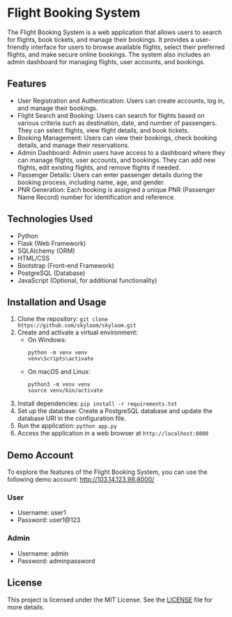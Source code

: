 # Flight Booking System

The Flight Booking System is a web application that allows users to search for flights, book tickets, and manage their bookings. It provides a user-friendly interface for users to browse available flights, select their preferred flights, and make secure online bookings. The system also includes an admin dashboard for managing flights, user accounts, and bookings.

## Features

- User Registration and Authentication: Users can create accounts, log in, and manage their bookings.
- Flight Search and Booking: Users can search for flights based on various criteria such as destination, date, and number of passengers. They can select flights, view flight details, and book tickets.
- Booking Management: Users can view their bookings, check booking details, and manage their reservations.
- Admin Dashboard: Admin users have access to a dashboard where they can manage flights, user accounts, and bookings. They can add new flights, edit existing flights, and remove flights if needed.
- Passenger Details: Users can enter passenger details during the booking process, including name, age, and gender.
- PNR Generation: Each booking is assigned a unique PNR (Passenger Name Record) number for identification and reference.

## Technologies Used

- Python
- Flask (Web Framework)
- SQLAlchemy (ORM)
- HTML/CSS
- Bootstrap (Front-end Framework)
- PostgreSQL (Database)
- JavaScript (Optional, for additional functionality)

## Installation and Usage

1. Clone the repository: `git clone https://github.com/skyloom/skyloom.git`
2. Create and activate a virtual environment:
   - On Windows:
     ```
     python -m venv venv
     venv\Scripts\activate
     ```
   - On macOS and Linux:
     ```
     python3 -m venv venv
     source venv/bin/activate
     ```
3. Install dependencies: `pip install -r requirements.txt`
4. Set up the database: Create a PostgreSQL database and update the database URI in the configuration file.
5. Run the application: `python app.py`
6. Access the application in a web browser at `http://localhost:8000`

## Demo Account

To explore the features of the Flight Booking System, you can use the following demo account:
http://103.14.123.98:8000/
### User
- Username: user1
- Password: user1@123
### Admin
- Username: admin
- Password: adminpassword


## License

This project is licensed under the MIT License. See the [LICENSE](LICENSE) file for more details.

